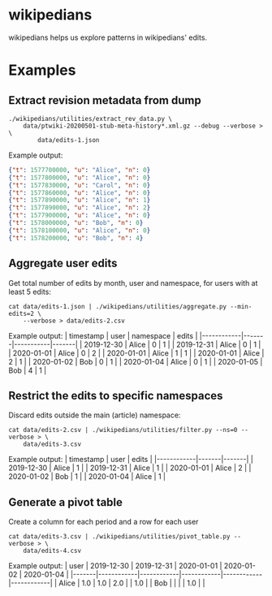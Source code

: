 # wikipedians
wikipedians helps us explore patterns in wikipedians' edits.

# Examples
## Extract revision metadata from dump
```
./wikipedians/utilities/extract_rev_data.py \
	data/ptwiki-20200501-stub-meta-history*.xml.gz --debug --verbose > \
		data/edits-1.json
```
Example output:
```JSON
{"t": 1577700000, "u": "Alice", "n": 0}
{"t": 1577800000, "u": "Alice", "n": 0}
{"t": 1577830000, "u": "Carol", "n": 0}
{"t": 1577860000, "u": "Alice", "n": 0}
{"t": 1577890000, "u": "Alice", "n": 1}
{"t": 1577890000, "u": "Alice", "n": 2}
{"t": 1577900000, "u": "Alice", "n": 0}
{"t": 1578000000, "u": "Bob", "n": 0}
{"t": 1578100000, "u": "Alice", "n": 0}
{"t": 1578200000, "u": "Bob", "n": 4}
```


## Aggregate user edits
Get total number of edits by month, user and namespace, for users with at least
5 edits:
```
cat data/edits-1.json | ./wikipedians/utilities/aggregate.py --min-edits=2 \
	--verbose > data/edits-2.csv
```
Example output:
| timestamp  | user  | namespace | edits |
|------------|-------|-----------|-------|
| 2019-12-30 | Alice | 0         | 1     |
| 2019-12-31 | Alice | 0         | 1     |
| 2020-01-01 | Alice | 0         | 2     |
| 2020-01-01 | Alice | 1         | 1     |
| 2020-01-01 | Alice | 2         | 1     |
| 2020-01-02 | Bob   | 0         | 1     |
| 2020-01-04 | Alice | 0         | 1     |
| 2020-01-05 | Bob   | 4         | 1     |

## Restrict the edits to specific namespaces
Discard edits outside the main (article) namespace:
```
cat data/edits-2.csv | ./wikipedians/utilities/filter.py --ns=0 --verbose > \
	data/edits-3.csv
```
Example output:
| timestamp  | user  | edits |
|------------|-------|-------|
| 2019-12-30 | Alice | 1     |
| 2019-12-31 | Alice | 1     |
| 2020-01-01 | Alice | 2     |
| 2020-01-02 | Bob   | 1     |
| 2020-01-04 | Alice | 1     |

## Generate a pivot table
Create a column for each period and a row for each user
```
cat data/edits-3.csv | ./wikipedians/utilities/pivot_table.py --verbose > \
	data/edits-4.csv
```
Example output:
| user  | 2019-12-30 | 2019-12-31 | 2020-01-01 | 2020-01-02 | 2020-01-04 |
|-------|------------|------------|------------|------------|------------|
| Alice | 1.0        | 1.0        | 2.0        |            | 1.0        |
| Bob   |            |            |            | 1.0        |            |
